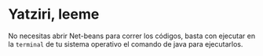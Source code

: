 # Yatziri, leeme

No necesitas abrir Net-beans para correr los códigos, basta con ejecutar en la `terminal` de tu sistema operativo
el comando de java para ejecutarlos.
